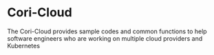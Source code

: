 # Cori-Cloud
The Cori-Cloud provides sample codes and common functions to help software engineers who are working on multiple cloud providers and Kubernetes

